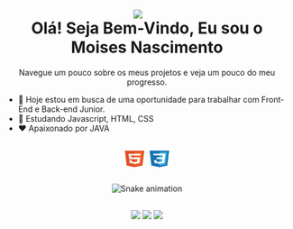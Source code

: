 ### 
<div align="center">
  <img align="right" width="276" src="https://media.tenor.com/eFWg68USeZgAAAAd/computer-hacker-fallout.gif" />
</div>


<div align="center">
  <h1 align="center">
    Olá! Seja Bem-Vindo, Eu sou o Moises Nascimento
  </h1>
  <p>
    Navegue um pouco sobre os meus projetos e veja um pouco do meu progresso.
  </p>
</div>


- 🔭 Hoje estou em busca de uma oportunidade para trabalhar com Front-End e Back-end Junior.
- 🌱 Estudando Javascript, HTML, CSS
- ❤️ Apaixonado por JAVA
  
<div align="center" style="display: inline_block"><br>
  <img align="center" alt="felipe-HTML" height="30" width="40" src="https://raw.githubusercontent.com/devicons/devicon/master/icons/html5/html5-original.svg">
  <img align="center" alt="felipe-CSS" height="30" width="40" src="https://raw.githubusercontent.com/devicons/devicon/master/icons/css3/css3-original.svg">
</div>

##
<div align="center">

  ![Snake animation](https://github.com/danielbped/danielbped/blob/output/github-contribution-grid-snake.svg)
  
</div>

##

<div align="center">
   <a href="https://www.instagram.com/drftfelipe/" target="_blank"><img src="https://img.shields.io/badge/-Instagram-%23E4405F?style=for-the-badge&logo=instagram&logoColor=white" target="_blank"></a>
  <a href = "mailto:moisesinvestidor1994@gmail.com"><img src="https://img.shields.io/badge/-Gmail-%23333?style=for-the-badge&logo=gmail&logoColor=white" target="_blank"></a>
  <a href="(https://www.linkedin.com/in/moises-nascimento-669320332/)" target="_blank"><img src="https://img.shields.io/badge/-LinkedIn-%230077B5?style=for-the-badge&logo=linkedin&logoColor=white" target="_blank"></a> 
</div>
